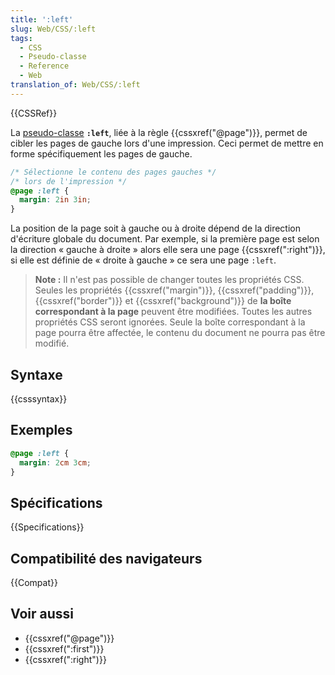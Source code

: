 ```yaml
---
title: ':left'
slug: Web/CSS/:left
tags:
  - CSS
  - Pseudo-classe
  - Reference
  - Web
translation_of: Web/CSS/:left
---
```


{{CSSRef}}

La [pseudo-classe](/fr/docs/Web/CSS/Pseudo-classes) **`:left`**, liée à la règle {{cssxref("@page")}}, permet de cibler les pages de gauche lors d'une impression. Ceci permet de mettre en forme spécifiquement les pages de gauche.

```css
/* Sélectionne le contenu des pages gauches */
/* lors de l'impression */
@page :left {
  margin: 2in 3in;
}
```

La position de la page soit à gauche ou à droite dépend de la direction d'écriture globale du document. Par exemple, si la première page est selon la direction « gauche à droite » alors elle sera une page {{cssxref(":right")}}, si elle est définie de « droite à gauche » ce sera une page `:left`.

> **Note :** Il n'est pas possible de changer toutes les propriétés CSS. Seules les propriétés {{cssxref("margin")}}, {{cssxref("padding")}}, {{cssxref("border")}} et {{cssxref("background")}} de **la boîte correspondant à la page** peuvent être modifiées. Toutes les autres propriétés CSS seront ignorées. Seule la boîte correspondant à la page pourra être affectée, le contenu du document ne pourra pas être modifié.

## Syntaxe

{{csssyntax}}

## Exemples

```css
@page :left {
  margin: 2cm 3cm;
}
```

## Spécifications

{{Specifications}}

## Compatibilité des navigateurs

{{Compat}}

## Voir aussi

- {{cssxref("@page")}}
- {{cssxref(":first")}}
- {{cssxref(":right")}}
